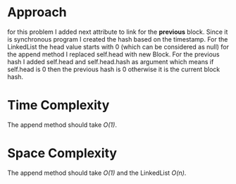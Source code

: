 # Approach
for this problem I added next attribute to link for the **previous** block. Since it is synchronous program I created the hash based on the timestamp.
For the LinkedList the head value starts with 0 (which can be considered as null) for the append method I replaced self.head with new Block. For the previous hash I added self.head and self.head.hash as argument which means if self.head is 0 then the previous hash is 0 otherwise it is the current block hash.

# Time Complexity
The append method should take *O(1)*.

# Space Complexity
The append method should take *O(1)* and the LinkedList *O(n)*.